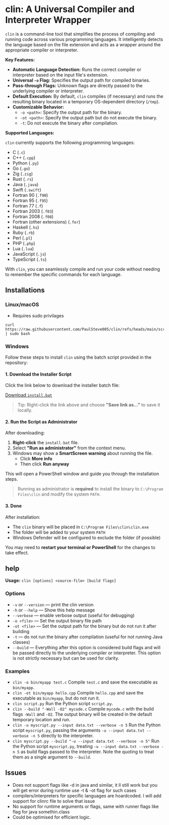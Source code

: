 # clin: A Universal Compiler and Interpreter Wrapper

`clin` is a command-line tool that simplifies the process of compiling and running code across various programming languages. It intelligently detects the language based on the file extension and acts as a wrapper around the appropriate compiler or interpreter.

**Key Features:**

* **Automatic Language Detection:** Runs the correct compiler or interpreter based on the input file's extension.
* **Universal `-o` Flag:** Specifies the output path for compiled binaries.
* **Pass-through Flags:** Unknown flags are directly passed to the underlying compiler or interpreter.
* **Default Execution:** By default, `clin` compiles (if necessary) and runs the resulting binary located in a temporary OS-dependent directory (`/tmp`).
* **Customizable Behavior:**
    * `-o <path>`: Specify the output path for the binary.
    * `-ot <path>`: Specify the output path but do not execute the binary.
    * `-t`: Do not execute the binary after compilation.

**Supported Languages:**

`clin` currently supports the following programming languages:

* C (`.c`)
* C++ (`.cpp`)
* Python (`.py`)
* Go (`.go`)
* Zig (`.zig`)
* Rust (`.rs`)
* Java (`.java`)
* Swift (`.swift`)
* Fortran 90 (`.f90`)
* Fortran 95 (`.f95`)
* Fortran 77 (`.f`)
* Fortran 2003 (`.f03`)
* Fortran 2008 (`.f08`)
* Fortran (other extensions) (`.for`)
* Haskell (`.hs`)
* Ruby (`.rb`)
* Perl (`.pl`)
* PHP (`.php`)
* Lua (`.lua`)
* JavaScript (`.js`)
* TypeScript (`.ts`)

With `clin`, you can seamlessly compile and run your code without needing to remember the specific commands for each language.

## Installations
### Linux/macOS
+ Requires sudo privilages
```
curl https://raw.githubusercontent.com/PaulSteve005/clin/refs/heads/main/scripts/install.sh | sudo bash
```

### Windows

Follow these steps to install `clin` using the batch script provided in the repository:


#### 1. Download the Installer Script

Click the link below to download the installer batch file:

[Download `install.bat`](https://github.com/PaulSteve005/clin/blob/main/scripts/install.bat)

> Tip: Right-click the link above and choose **"Save link as..."** to save it locally.


#### 2. Run the Script as Administrator

After downloading:

1. **Right-click** the `install.bat` file.
2. Select **"Run as administrator"** from the context menu.
3. Windows may show a **SmartScreen warning** about running the file.
   - Click **More info**
   - Then click **Run anyway**

This will open a PowerShell window and guide you through the installation steps.

> Running as administrator is **required** to install the binary to `C:\Program Files\clin` and modify the system `PATH`.


#### 3. Done

After installation:
- The `clin` binary will be placed in `C:\Program Files\clin\clin.exe`
- The folder will be added to your system `PATH`
- Windows Defender will be configured to exclude the folder (if possible)

You may need to **restart your terminal or PowerShell** for the changes to take effect.


## help

**Usage:**
`clin [options] <source-file> [build flags]`

### Options

* `-v` or `--version` — print the clin version
* `-h` or `--help` — Show this help message
* `--verbose` — enable verbose output (useful for debugging)
* `-o <file>` — Set the output binary file path
* `-ot <file>` — Set the output path for the binary but do not run it after building
* `-t` — do not run the binary after compilation (useful for not running Java classes)
* `--build` — Everything after this option is considered build flags and will be passed directly to the underlying compiler or interpreter. This option is not strictly necessary but can be used for clarity.

### Examples

* `clin -o bin/myapp test.c`
    Compile `test.c` and save the executable as `bin/myapp`.
* `clin -ot bin/myapp hello.cpp`
    Compile `hello.cpp` and save the executable as `bin/myapp`, but do not run it.
* `clin script.py`
    Run the Python script `script.py`.
* `clin --build "-Wall -O2" mycode.c`
    Compile `mycode.c` with the build flags `-Wall` and `-O2`. The output binary will be created in the default temporary location and run.
* `clin -u myscript.py --input data.txt --verbose -n 5`
    Run the Python script `myscript.py`, passing the arguments `-u --input data.txt --verbose -n 5` directly to the interpreter.
* `clin myscript.py --build "-u --input data.txt --verbose -n 5"`
    Run the Python script `myscript.py`, treating `-u --input data.txt --verbose -n 5` as build flags passed to the interpreter. Note the quoting to treat them as a single argument to `--build`.


## Issues

+ Does  not support flags like -d in java and similar, it ll still work but you will get error during runtime use -t & -ot flag for such cases
+ compilers/interpreters for specific languages are hoardcoded. I will add support for clinrc file to solve that issue 
+ No support for runtime arguments or flags, same with runner flags like flag for java somethin.class
+ Could be optimised for efficient logic.

